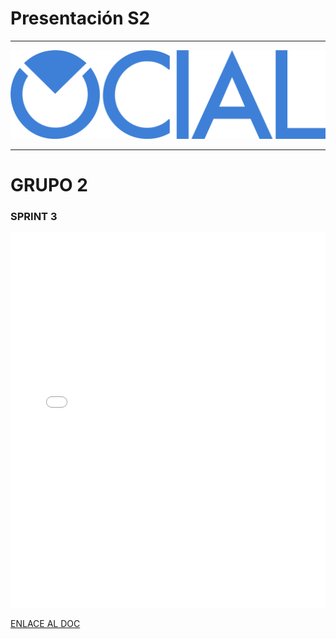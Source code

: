 # Presentación S2
---

<MDXLayout>
  <img src="https://github.com/ispp-2324-ocial/KB/blob/main/assets/Texto_Ocial.png?raw=true" alt="Texto_Ocial" className="img-centered img-custom-height" />
</MDXLayout>

---

# GRUPO 2
### SPRINT 3 

<MDXLayout>
  <embed src="/assets/files/presentacion-s3-e4660b12a3c07d0f245f756c98c81429.pdf" type="application/pdf" width="100%" height="600px" />
</MDXLayout>

[ENLACE AL DOC](../../static/PDFs/presentacion-s3.pdf)